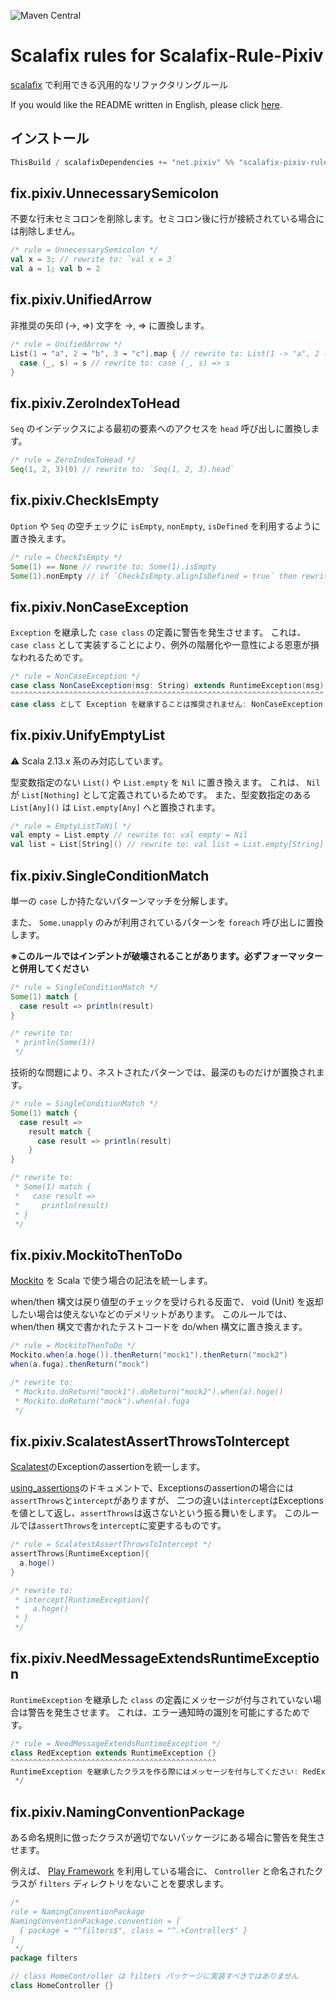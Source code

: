 ![Maven Central](https://maven-badges.herokuapp.com/maven-central/net.pixiv/scalafix-pixiv-rule_2.13/badge.svg)

# Scalafix rules for Scalafix-Rule-Pixiv

[scalafix](https://scalacenter.github.io/scalafix/) で利用できる汎用的なリファクタリングルール

If you would like the README written in English, please click [here](./README-en.md).

## インストール

```sbt
ThisBuild / scalafixDependencies += "net.pixiv" %% "scalafix-pixiv-rule" % "<VERSIONS>"
```

## fix.pixiv.UnnecessarySemicolon

不要な行末セミコロンを削除します。セミコロン後に行が接続されている場合には削除しません。

```scala
/* rule = UnnecessarySemicolon */
val x = 3; // rewrite to: `val x = 3`
val a = 1; val b = 2
```

## fix.pixiv.UnifiedArrow

非推奨の矢印 (→, ⇒) 文字を ->, => に置換します。

```scala
/* rule = UnifiedArrow */
List(1 → "a", 2 → "b", 3 → "c").map { // rewrite to: List(1 -> "a", 2 -> "b", 3 -> "c").map {
  case (_, s) ⇒ s // rewrite to: case (_, s) => s
}
```

## fix.pixiv.ZeroIndexToHead

`Seq` のインデックスによる最初の要素へのアクセスを `head` 呼び出しに置換します。

```scala
/* rule = ZeroIndexToHead */
Seq(1, 2, 3)(0) // rewrite to: `Seq(1, 2, 3).head`
```

## fix.pixiv.CheckIsEmpty

`Option` や `Seq` の空チェックに `isEmpty`, `nonEmpty`, `isDefined` を利用するように置き換えます。

```scala
/* rule = CheckIsEmpty */
Some(1) == None // rewrite to: Some(1).isEmpty
Some(1).nonEmpty // if `CheckIsEmpty.alignIsDefined = true` then rewrite to Some(1).isDefined
```

## fix.pixiv.NonCaseException

`Exception` を継承した `case class` の定義に警告を発生させます。
これは、 `case class` として実装することにより、例外の階層化や一意性による恩恵が損なわれるためです。

```scala
/* rule = NonCaseException */
case class NonCaseException(msg: String) extends RuntimeException(msg)
^^^^^^^^^^^^^^^^^^^^^^^^^^^^^^^^^^^^^^^^^^^^^^^^^^^^^^^^^^^^^^^^^^^^^^
case class として Exception を継承することは推奨されません: NonCaseException
```

## fix.pixiv.UnifyEmptyList

⚠️ Scala 2.13.x 系のみ対応しています。

型変数指定のない `List()` や `List.empty` を `Nil` に置き換えます。
これは、 `Nil` が `List[Nothing]` として定義されているためです。
また、型変数指定のある `List[Any]()` は `List.empty[Any]` へと置換されます。

```scala
/* rule = EmptyListToNil */
val empty = List.empty // rewrite to: val empty = Nil
val list = List[String]() // rewrite to: val list = List.empty[String]
```

## fix.pixiv.SingleConditionMatch

単一の `case` しか持たないパターンマッチを分解します。

また、 `Some.unapply` のみが利用されているパターンを `foreach` 呼び出しに置換します。

<b>※このルールではインデントが破壊されることがあります。必ずフォーマッターと併用してください</b>

```scala
/* rule = SingleConditionMatch */
Some(1) match {
  case result => println(result)
}

/* rewrite to: 
 * println(Some(1))
 */
```

技術的な問題により、ネストされたパターンでは、最深のものだけが置換されます。

```scala
/* rule = SingleConditionMatch */
Some(1) match {
  case result =>
    result match {
      case result => println(result)
    }
}

/* rewrite to: 
 * Some(1) match {
 *   case result =>
 *     println(result)
 * }
 */
```

## fix.pixiv.MockitoThenToDo

[Mockito](https://site.mockito.org/) を Scala で使う場合の記法を統一します。

when/then 構文は戻り値型のチェックを受けられる反面で、 void (Unit) を返却したい場合は使えないなどのデメリットがあります。
このルールでは、 when/then 構文で書かれたテストコードを do/when 構文に置き換えます。

```scala
/* rule = MockitoThenToDo */
Mockito.when(a.hoge()).thenReturn("mock1").thenReturn("mock2")
when(a.fuga).thenReturn("mock")

/* rewrite to:
 * Mockito.doReturn("mock1").doReturn("mock2").when(a).hoge()
 * Mockito.doReturn("mock").when(a).fuga
 */
```

## fix.pixiv.ScalatestAssertThrowsToIntercept
[Scalatest](https://www.scalatest.org/)のExceptionのassertionを統一します。

[using_assertions](https://www.scalatest.org/user_guide/using_assertions)のドキュメントで、Exceptionsのassertionの場合には`assertThrows`と`intercept`がありますが、 二つの違いは`intercept`はExceptionsを値として返し、`assertThrows`は返さないという振る舞いをします。
このルールでは`assertThrows`を`intercept`に変更するものです。
```scala
/* rule = ScalatestAssertThrowsToIntercept */
assertThrows[RuntimeException]{
  a.hoge()
}

/* rewrite to:
 * intercept[RuntimeException]{
 *   a.hoge()
 * }
 */
```

## fix.pixiv.NeedMessageExtendsRuntimeException

`RuntimeException` を継承した `class` の定義にメッセージが付与されていない場合は警告を発生させます。
これは、エラー通知時の識別を可能にするためです。

```scala
/* rule = NeedMessageExtendsRuntimeException */
class RedException extends RuntimeException {}
^^^^^^^^^^^^^^^^^^^^^^^^^^^^^^^^^^^^^^^^^^^^^^
RuntimeException を継承したクラスを作る際にはメッセージを付与してください: RedException
 */
```

## fix.pixiv.NamingConventionPackage
ある命名規則に倣ったクラスが適切でないパッケージにある場合に警告を発生させます。

例えば、 [Play Framework](https://www.playframework.com/documentation/2.8.x/Anatomy) を利用している場合に、
`Controller` と命名されたクラスが `filters` ディレクトリをないことを要求します。

```scala
/*
rule = NamingConventionPackage
NamingConventionPackage.convention = [
  { package = "^filters$", class = "^.+Controller$" }
]
 */
package filters

// class HomeController は filters パッケージに実装すべきではありません
class HomeController {}
```
